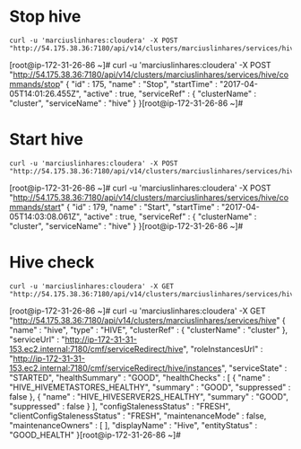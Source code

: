 # Stop hive

```
curl -u 'marciuslinhares:cloudera' -X POST "http://54.175.38.36:7180/api/v14/clusters/marciuslinhares/services/hive/commands/stop"
```
[root@ip-172-31-26-86 ~]# curl -u 'marciuslinhares:cloudera' -X POST "http://54.175.38.36:7180/api/v14/clusters/marciuslinhares/services/hive/commands/stop"
{
  "id" : 175,
  "name" : "Stop",
  "startTime" : "2017-04-05T14:01:26.455Z",
  "active" : true,
  "serviceRef" : {
    "clusterName" : "cluster",
    "serviceName" : "hive"
  }
}[root@ip-172-31-26-86 ~]#


# Start hive

```
curl -u 'marciuslinhares:cloudera' -X POST "http://54.175.38.36:7180/api/v14/clusters/marciuslinhares/services/hive/commands/start"
```
[root@ip-172-31-26-86 ~]# curl -u 'marciuslinhares:cloudera' -X POST "http://54.175.38.36:7180/api/v14/clusters/marciuslinhares/services/hive/commands/start"
{
  "id" : 179,
  "name" : "Start",
  "startTime" : "2017-04-05T14:03:08.061Z",
  "active" : true,
  "serviceRef" : {
    "clusterName" : "cluster",
    "serviceName" : "hive"
  }
}[root@ip-172-31-26-86 ~]#


# Hive check

```
curl -u 'marciuslinhares:cloudera' -X GET "http://54.175.38.36:7180/api/v14/clusters/marciuslinhares/services/hive"
```

[root@ip-172-31-26-86 ~]# curl -u 'marciuslinhares:cloudera' -X GET "http://54.175.38.36:7180/api/v14/clusters/marciuslinhares/services/hive"
{
  "name" : "hive",
  "type" : "HIVE",
  "clusterRef" : {
    "clusterName" : "cluster"
  },
  "serviceUrl" : "http://ip-172-31-31-153.ec2.internal:7180/cmf/serviceRedirect/hive",
  "roleInstancesUrl" : "http://ip-172-31-31-153.ec2.internal:7180/cmf/serviceRedirect/hive/instances",
  "serviceState" : "STARTED",
  "healthSummary" : "GOOD",
  "healthChecks" : [ {
    "name" : "HIVE_HIVEMETASTORES_HEALTHY",
    "summary" : "GOOD",
    "suppressed" : false
  }, {
    "name" : "HIVE_HIVESERVER2S_HEALTHY",
    "summary" : "GOOD",
    "suppressed" : false
  } ],
  "configStalenessStatus" : "FRESH",
  "clientConfigStalenessStatus" : "FRESH",
  "maintenanceMode" : false,
  "maintenanceOwners" : [ ],
  "displayName" : "Hive",
  "entityStatus" : "GOOD_HEALTH"
}[root@ip-172-31-26-86 ~]#


